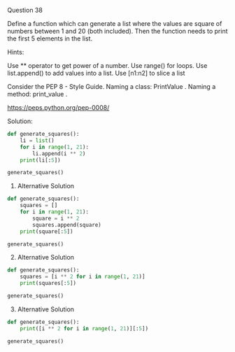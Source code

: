 Question 38


Define a function which can generate a list where the values are square of numbers between 1 and 20 (both included). 
Then the function needs to print the first 5 elements in the list.

Hints:

Use ** operator to get power of a number. Use range() for loops. Use list.append() to add values into a list. Use [n1:n2] to slice a list

Consider the PEP 8 - Style Guide. Naming a class: PrintValue . Naming a method: print_value .

https://peps.python.org/pep-0008/

Solution:

```python
def generate_squares():
    li = list()
    for i in range(1, 21):
        li.append(i ** 2)
    print(li[:5])

generate_squares()
```

1. Alternative Solution

```python
def generate_squares():
    squares = []
    for i in range(1, 21):
        square = i ** 2
        squares.append(square)
    print(square[:5])

generate_squares()
```

2. Alternative Solution

```python
def generate_squares():
    squares = [i ** 2 for i in range(1, 21)]
    print(squares[:5])

generate_squares()
```

3. Alternative Solution

```python
def generate_squares():
    print([i ** 2 for i in range(1, 21)][:5])

generate_squares()
```
